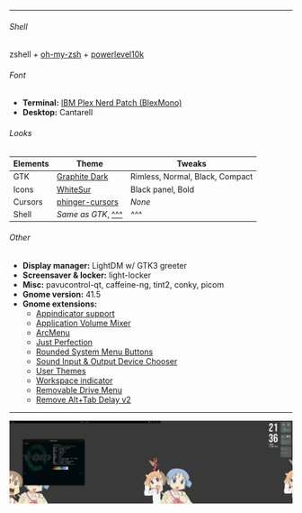 ** **
 
###### Shell
zshell + [oh-my-zsh](https://ohmyz.sh/) + [powerlevel10k](https://github.com/romkatv/powerlevel10k)

###### Font
* **Terminal:** [IBM Plex Nerd Patch (BlexMono)](https://www.nerdfonts.com/font-downloads)
* **Desktop:** Cantarell

###### Looks

| Elements | Theme | Tweaks |
| --- | --- | --- |
| GTK | [Graphite Dark](https://www.pling.com/p/1598493) | Rimless, Normal, Black, Compact |
| Icons | [WhiteSur](https://www.pling.com/p/1405756) | Black panel, Bold |
| Cursors | [phinger-cursors](https://www.pling.com/p/1690782) | *None* |
| Shell | *Same as GTK*, [^^^](https://www.pling.com/p/1598493) | *^^^* |

###### Other
* **Display manager:** LightDM w/ GTK3 greeter
* **Screensaver & locker:** light-locker
* **Misc:** pavucontrol-qt, caffeine-ng, tint2, conky, picom
* **Gnome version:** 41.5
* **Gnome extensions:**
  - [Appindicator support](https://extensions.gnome.org/extension/615/appindicator-support/)
  - [Application Volume Mixer](https://extensions.gnome.org/extension/3499/application-volume-mixer/)
  - [ArcMenu](https://extensions.gnome.org/extension/3628/arcmenu/)
  - [Just Perfection](https://extensions.gnome.org/extension/3843/just-perfection/)
  - [Rounded System Menu Buttons](https://extensions.gnome.org/extension/4693/rounded-system-menu-buttons/)
  - [Sound Input & Output Device Chooser](https://extensions.gnome.org/extension/906/sound-output-device-chooser/)
  - [User Themes](https://extensions.gnome.org/extension/19/user-themes/)
  - [Workspace indicator](https://extensions.gnome.org/extension/3952/workspace-indicator/)
  - [Removable Drive Menu](https://extensions.gnome.org/extension/7/removable-drive-menu/)
  - [Remove Alt+Tab Delay v2](https://extensions.gnome.org/extension/2741/remove-alttab-delay-v2/)

** **

![ovelord-preview](images/2022-05-31-overlord.png)
